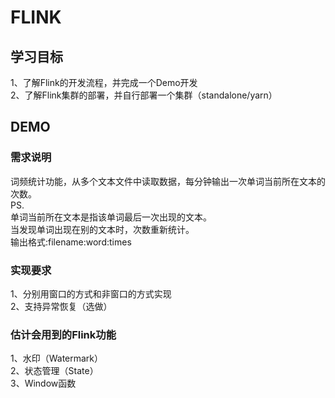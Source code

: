 # FLINK
## 学习目标
1、了解Flink的开发流程，并完成一个Demo开发  
2、了解Flink集群的部署，并自行部署一个集群（standalone/yarn） 
## DEMO
### 需求说明
词频统计功能，从多个文本文件中读取数据，每分钟输出一次单词当前所在文本的次数。  
PS.   
单词当前所在文本是指该单词最后一次出现的文本。   
当发现单词出现在别的文本时，次数重新统计。  
输出格式:filename:word:times
### 实现要求
1、分别用窗口的方式和非窗口的方式实现   
2、支持异常恢复（选做）   
### 估计会用到的Flink功能
1、水印（Watermark）  
2、状态管理（State）  
3、Window函数